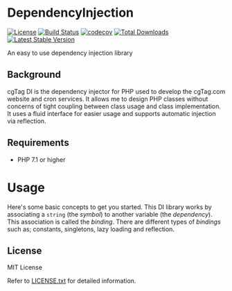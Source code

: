 # DependencyInjection

[![License](https://poser.pugx.org/cgtag/php-di/license)](https://packagist.org/packages/cgtag/php-di)
[![Build Status](https://travis-ci.org/cgTag/php-di.svg?branch=master)](https://travis-ci.org/cgTag/php-di)
[![codecov](https://codecov.io/gh/cgTag/php-di/branch/master/graph/badge.svg)](https://codecov.io/gh/cgTag/php-di)
[![Total Downloads](https://poser.pugx.org/cgtag/php-di/downloads)](https://packagist.org/packages/cgtag/php-di)
[![Latest Stable Version](https://poser.pugx.org/cgtag/php-di/v/stable)](https://packagist.org/packages/cgtag/php-di)

An easy to use dependency injection library

## Background
cgTag DI is the dependency injector for PHP used to develop the cgTag.com website and cron services. It allows
me to design PHP classes without concerns of tight coupling between class usage and class implementation. It
uses a fluid interface for easier usage and supports automatic injection via reflection.

## Requirements
- PHP 7.1 or higher

# Usage
Here's some basic concepts to get you started. This DI library works by associating a `string` (the *symbol*) to another variable (the *dependency*). This
association is called the *binding*. There are different types of *bindings* such as; constants, singletons, lazy loading and reflection.

## License
MIT License

Refer to [LICENSE.txt](https://github.com/cgTag/DependencyInjection/blob/master/LICENSE.txt) for detailed information.
